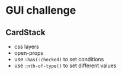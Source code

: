 # GUI challenge

## CardStack

- css layers
- open-props
- use `:has(:checked)` to set conditions
- use `:nth-of-type()` to set different values